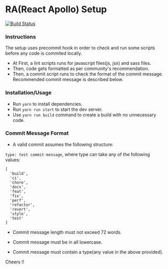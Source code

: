 # RA(React Apollo) Setup
[![Build Status](https://travis-ci.org/jasce/NRGDemoApp.svg?branch=master)](https://travis-ci.org/jasce/react16-minimal-starter)


### Instructions

The setup uses precommit hook in order to check and run some scripts before any code is commited locally.

- At First, a lint scripts runs for javascript files(js, jsx) and sass files.
- Then, code gets formatted as per community's recommendation.
- Then, a commit script runs to check the format of the commit message. Recommended commit message is described below.


### Installation/Usage

- Run ```yarn``` to install dependencies.
- Run ``` yarn run start ``` to start the dev server.
- Use ``` yarn run build ``` command to create a build with no unnecessary code.

### Commit Message Format

- A valid commit assumes the following structure:
 
 ```type: test commit-message```, where type can take any of the following values:

```
[
  'build',
  'ci',
  'chore',
  'docs',
  'feat',
  'fix',
  'perf',
  'refactor',
  'revert',
  'style',
  'test'
]
```
 - Commit message length must not exceed 72 words.

 - Commit message must be in all lowercase.

 - Commit message must contain a type(any value in the above provided).


Cheers !!
